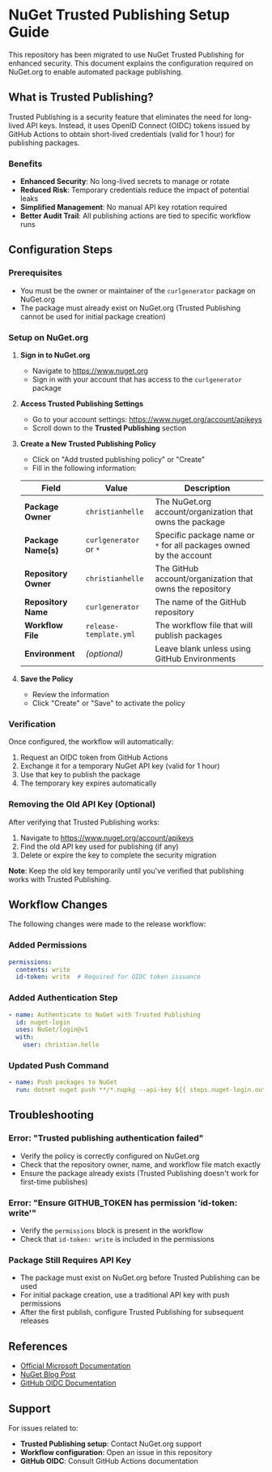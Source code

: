 # NuGet Trusted Publishing Setup Guide

This repository has been migrated to use NuGet Trusted Publishing for enhanced security. This document explains the configuration required on NuGet.org to enable automated package publishing.

## What is Trusted Publishing?

Trusted Publishing is a security feature that eliminates the need for long-lived API keys. Instead, it uses OpenID Connect (OIDC) tokens issued by GitHub Actions to obtain short-lived credentials (valid for 1 hour) for publishing packages.

### Benefits
- **Enhanced Security**: No long-lived secrets to manage or rotate
- **Reduced Risk**: Temporary credentials reduce the impact of potential leaks
- **Simplified Management**: No manual API key rotation required
- **Better Audit Trail**: All publishing actions are tied to specific workflow runs

## Configuration Steps

### Prerequisites
- You must be the owner or maintainer of the `curlgenerator` package on NuGet.org
- The package must already exist on NuGet.org (Trusted Publishing cannot be used for initial package creation)

### Setup on NuGet.org

1. **Sign in to NuGet.org**
   - Navigate to https://www.nuget.org
   - Sign in with your account that has access to the `curlgenerator` package

2. **Access Trusted Publishing Settings**
   - Go to your account settings: https://www.nuget.org/account/apikeys
   - Scroll down to the **Trusted Publishing** section

3. **Create a New Trusted Publishing Policy**
   - Click on "Add trusted publishing policy" or "Create"
   - Fill in the following information:

   | Field | Value | Description |
   |-------|-------|-------------|
   | **Package Owner** | `christianhelle` | The NuGet.org account/organization that owns the package |
   | **Package Name(s)** | `curlgenerator` or `*` | Specific package name or `*` for all packages owned by the account |
   | **Repository Owner** | `christianhelle` | The GitHub account/organization that owns the repository |
   | **Repository Name** | `curlgenerator` | The name of the GitHub repository |
   | **Workflow File** | `release-template.yml` | The workflow file that will publish packages |
   | **Environment** | _(optional)_ | Leave blank unless using GitHub Environments |

4. **Save the Policy**
   - Review the information
   - Click "Create" or "Save" to activate the policy

### Verification

Once configured, the workflow will automatically:
1. Request an OIDC token from GitHub Actions
2. Exchange it for a temporary NuGet API key (valid for 1 hour)
3. Use that key to publish the package
4. The temporary key expires automatically

### Removing the Old API Key (Optional)

After verifying that Trusted Publishing works:
1. Navigate to https://www.nuget.org/account/apikeys
2. Find the old API key used for publishing (if any)
3. Delete or expire the key to complete the security migration

**Note**: Keep the old key temporarily until you've verified that publishing works with Trusted Publishing.

## Workflow Changes

The following changes were made to the release workflow:

### Added Permissions
```yaml
permissions:
  contents: write
  id-token: write  # Required for OIDC token issuance
```

### Added Authentication Step
```yaml
- name: Authenticate to NuGet with Trusted Publishing
  id: nuget-login
  uses: NuGet/login@v1
  with:
    user: christian.helle
```

### Updated Push Command
```yaml
- name: Push packages to NuGet
  run: dotnet nuget push **/*.nupkg --api-key ${{ steps.nuget-login.outputs.NUGET_API_KEY }} --source ${{ env.NUGET_REPO_URL }} --no-symbols
```

## Troubleshooting

### Error: "Trusted publishing authentication failed"
- Verify the policy is correctly configured on NuGet.org
- Check that the repository owner, name, and workflow file match exactly
- Ensure the package already exists (Trusted Publishing doesn't work for first-time publishes)

### Error: "Ensure GITHUB_TOKEN has permission 'id-token: write'"
- Verify the `permissions` block is present in the workflow
- Check that `id-token: write` is included in the permissions

### Package Still Requires API Key
- The package must exist on NuGet.org before Trusted Publishing can be used
- For initial package creation, use a traditional API key with push permissions
- After the first publish, configure Trusted Publishing for subsequent releases

## References

- [Official Microsoft Documentation](https://learn.microsoft.com/en-us/nuget/nuget-org/trusted-publishing)
- [NuGet Blog Post](https://devblogs.microsoft.com/dotnet/enhanced-security-is-here-with-the-new-trust-publishing-on-nuget-org/)
- [GitHub OIDC Documentation](https://docs.github.com/en/actions/security-for-github-actions/security-hardening-your-deployments/about-security-hardening-with-openid-connect)

## Support

For issues related to:
- **Trusted Publishing setup**: Contact NuGet.org support
- **Workflow configuration**: Open an issue in this repository
- **GitHub OIDC**: Consult GitHub Actions documentation
